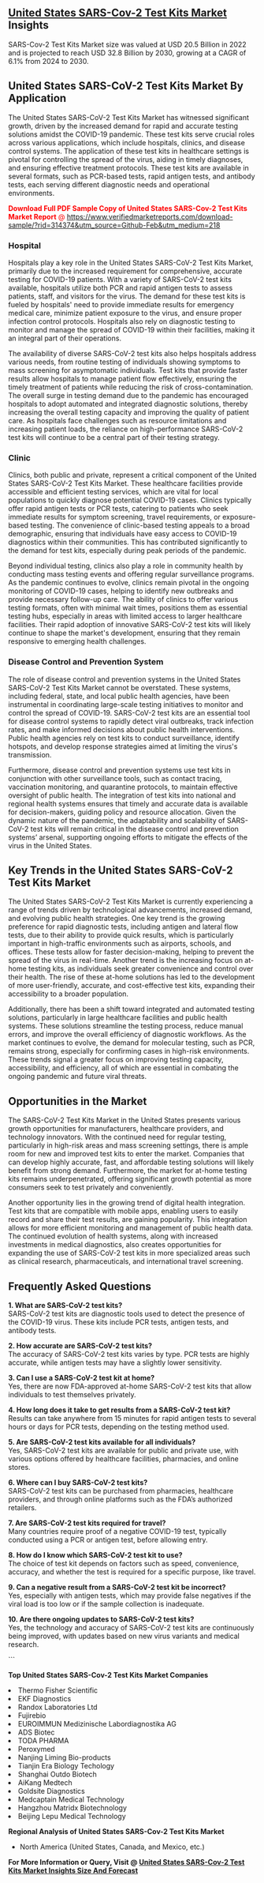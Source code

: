 <h2><a href="https://www.verifiedmarketreports.com/download-sample/?rid=314374&amp;utm_source=Github-Feb&amp;utm_medium=218" target="_blank">United States SARS-Cov-2 Test Kits Market</a> Insights</h2><p>SARS-Cov-2 Test Kits Market size was valued at USD 20.5 Billion in 2022 and is projected to reach USD 32.8 Billion by 2030, growing at a CAGR of 6.1% from 2024 to 2030.</p><p> <h2>United States SARS-CoV-2 Test Kits Market By Application</h2> <p>The United States SARS-CoV-2 Test Kits Market has witnessed significant growth, driven by the increased demand for rapid and accurate testing solutions amidst the COVID-19 pandemic. These test kits serve crucial roles across various applications, which include hospitals, clinics, and disease control systems. The application of these test kits in healthcare settings is pivotal for controlling the spread of the virus, aiding in timely diagnoses, and ensuring effective treatment protocols. These test kits are available in several formats, such as PCR-based tests, rapid antigen tests, and antibody tests, each serving different diagnostic needs and operational environments.</p> <p><p><span class=""><span style="color: #ff0000;"><strong>Download Full PDF Sample Copy of United States SARS-Cov-2 Test Kits Market Report</strong> @ </span><a href="https://www.verifiedmarketreports.com/download-sample/?rid=314374&amp;utm_source=Github-Feb&amp;utm_medium=218" target="_blank">https://www.verifiedmarketreports.com/download-sample/?rid=314374&amp;utm_source=Github-Feb&amp;utm_medium=218</a></span></p></p> <h3>Hospital</h3> <p>Hospitals play a key role in the United States SARS-CoV-2 Test Kits Market, primarily due to the increased requirement for comprehensive, accurate testing for COVID-19 patients. With a variety of SARS-CoV-2 test kits available, hospitals utilize both PCR and rapid antigen tests to assess patients, staff, and visitors for the virus. The demand for these test kits is fueled by hospitals' need to provide immediate results for emergency medical care, minimize patient exposure to the virus, and ensure proper infection control protocols. Hospitals also rely on diagnostic testing to monitor and manage the spread of COVID-19 within their facilities, making it an integral part of their operations.</p> <p>The availability of diverse SARS-CoV-2 test kits also helps hospitals address various needs, from routine testing of individuals showing symptoms to mass screening for asymptomatic individuals. Test kits that provide faster results allow hospitals to manage patient flow effectively, ensuring the timely treatment of patients while reducing the risk of cross-contamination. The overall surge in testing demand due to the pandemic has encouraged hospitals to adopt automated and integrated diagnostic solutions, thereby increasing the overall testing capacity and improving the quality of patient care. As hospitals face challenges such as resource limitations and increasing patient loads, the reliance on high-performance SARS-CoV-2 test kits will continue to be a central part of their testing strategy.</p> <h3>Clinic</h3> <p>Clinics, both public and private, represent a critical component of the United States SARS-CoV-2 Test Kits Market. These healthcare facilities provide accessible and efficient testing services, which are vital for local populations to quickly diagnose potential COVID-19 cases. Clinics typically offer rapid antigen tests or PCR tests, catering to patients who seek immediate results for symptom screening, travel requirements, or exposure-based testing. The convenience of clinic-based testing appeals to a broad demographic, ensuring that individuals have easy access to COVID-19 diagnostics within their communities. This has contributed significantly to the demand for test kits, especially during peak periods of the pandemic.</p> <p>Beyond individual testing, clinics also play a role in community health by conducting mass testing events and offering regular surveillance programs. As the pandemic continues to evolve, clinics remain pivotal in the ongoing monitoring of COVID-19 cases, helping to identify new outbreaks and provide necessary follow-up care. The ability of clinics to offer various testing formats, often with minimal wait times, positions them as essential testing hubs, especially in areas with limited access to larger healthcare facilities. Their rapid adoption of innovative SARS-CoV-2 test kits will likely continue to shape the market's development, ensuring that they remain responsive to emerging health challenges.</p> <h3>Disease Control and Prevention System</h3> <p>The role of disease control and prevention systems in the United States SARS-CoV-2 Test Kits Market cannot be overstated. These systems, including federal, state, and local public health agencies, have been instrumental in coordinating large-scale testing initiatives to monitor and control the spread of COVID-19. SARS-CoV-2 test kits are an essential tool for disease control systems to rapidly detect viral outbreaks, track infection rates, and make informed decisions about public health interventions. Public health agencies rely on test kits to conduct surveillance, identify hotspots, and develop response strategies aimed at limiting the virus's transmission.</p> <p>Furthermore, disease control and prevention systems use test kits in conjunction with other surveillance tools, such as contact tracing, vaccination monitoring, and quarantine protocols, to maintain effective oversight of public health. The integration of test kits into national and regional health systems ensures that timely and accurate data is available for decision-makers, guiding policy and resource allocation. Given the dynamic nature of the pandemic, the adaptability and scalability of SARS-CoV-2 test kits will remain critical in the disease control and prevention systems’ arsenal, supporting ongoing efforts to mitigate the effects of the virus in the United States.</p> <h2>Key Trends in the United States SARS-CoV-2 Test Kits Market</h2> <p>The United States SARS-CoV-2 Test Kits Market is currently experiencing a range of trends driven by technological advancements, increased demand, and evolving public health strategies. One key trend is the growing preference for rapid diagnostic tests, including antigen and lateral flow tests, due to their ability to provide quick results, which is particularly important in high-traffic environments such as airports, schools, and offices. These tests allow for faster decision-making, helping to prevent the spread of the virus in real-time. Another trend is the increasing focus on at-home testing kits, as individuals seek greater convenience and control over their health. The rise of these at-home solutions has led to the development of more user-friendly, accurate, and cost-effective test kits, expanding their accessibility to a broader population.</p> <p>Additionally, there has been a shift toward integrated and automated testing solutions, particularly in large healthcare facilities and public health systems. These solutions streamline the testing process, reduce manual errors, and improve the overall efficiency of diagnostic workflows. As the market continues to evolve, the demand for molecular testing, such as PCR, remains strong, especially for confirming cases in high-risk environments. These trends signal a greater focus on improving testing capacity, accessibility, and efficiency, all of which are essential in combating the ongoing pandemic and future viral threats.</p> <h2>Opportunities in the Market</h2> <p>The SARS-CoV-2 Test Kits Market in the United States presents various growth opportunities for manufacturers, healthcare providers, and technology innovators. With the continued need for regular testing, particularly in high-risk areas and mass screening settings, there is ample room for new and improved test kits to enter the market. Companies that can develop highly accurate, fast, and affordable testing solutions will likely benefit from strong demand. Furthermore, the market for at-home testing kits remains underpenetrated, offering significant growth potential as more consumers seek to test privately and conveniently.</p> <p>Another opportunity lies in the growing trend of digital health integration. Test kits that are compatible with mobile apps, enabling users to easily record and share their test results, are gaining popularity. This integration allows for more efficient monitoring and management of public health data. The continued evolution of health systems, along with increased investments in medical diagnostics, also creates opportunities for expanding the use of SARS-CoV-2 test kits in more specialized areas such as clinical research, pharmaceuticals, and international travel screening.</p> <h2>Frequently Asked Questions</h2> <p><strong>1. What are SARS-CoV-2 test kits?</strong><br> SARS-CoV-2 test kits are diagnostic tools used to detect the presence of the COVID-19 virus. These kits include PCR tests, antigen tests, and antibody tests.</p> <p><strong>2. How accurate are SARS-CoV-2 test kits?</strong><br> The accuracy of SARS-CoV-2 test kits varies by type. PCR tests are highly accurate, while antigen tests may have a slightly lower sensitivity.</p> <p><strong>3. Can I use a SARS-CoV-2 test kit at home?</strong><br> Yes, there are now FDA-approved at-home SARS-CoV-2 test kits that allow individuals to test themselves privately.</p> <p><strong>4. How long does it take to get results from a SARS-CoV-2 test kit?</strong><br> Results can take anywhere from 15 minutes for rapid antigen tests to several hours or days for PCR tests, depending on the testing method used.</p> <p><strong>5. Are SARS-CoV-2 test kits available for all individuals?</strong><br> Yes, SARS-CoV-2 test kits are available for public and private use, with various options offered by healthcare facilities, pharmacies, and online stores.</p> <p><strong>6. Where can I buy SARS-CoV-2 test kits?</strong><br> SARS-CoV-2 test kits can be purchased from pharmacies, healthcare providers, and through online platforms such as the FDA’s authorized retailers.</p> <p><strong>7. Are SARS-CoV-2 test kits required for travel?</strong><br> Many countries require proof of a negative COVID-19 test, typically conducted using a PCR or antigen test, before allowing entry.</p> <p><strong>8. How do I know which SARS-CoV-2 test kit to use?</strong><br> The choice of test kit depends on factors such as speed, convenience, accuracy, and whether the test is required for a specific purpose, like travel.</p> <p><strong>9. Can a negative result from a SARS-CoV-2 test kit be incorrect?</strong><br> Yes, especially with antigen tests, which may provide false negatives if the viral load is too low or if the sample collection is inadequate.</p> <p><strong>10. Are there ongoing updates to SARS-CoV-2 test kits?</strong><br> Yes, the technology and accuracy of SARS-CoV-2 test kits are continuously being improved, with updates based on new virus variants and medical research.</p> ```</p><p><strong>Top United States SARS-Cov-2 Test Kits Market Companies</strong></p><div data-test-id=""><p><li>Thermo Fisher Scientific</li><li> EKF Diagnostics</li><li> Randox Laboratories Ltd</li><li> Fujirebio</li><li> EUROIMMUN Medizinische Labordiagnostika AG</li><li> ADS Biotec</li><li> TODA PHARMA</li><li> Peroxymed</li><li> Nanjing Liming Bio-products</li><li> Tianjin Era Biology Techology</li><li> Shanghai Outdo Biotech</li><li> AiKang Medtech</li><li> Goldsite Diagnostics</li><li> Medcaptain Medical Technology</li><li> Hangzhou Matridx Biotechnology</li><li> Beijing Lepu Medical Technology</li></p><div><strong>Regional Analysis of&nbsp;United States SARS-Cov-2 Test Kits Market</strong></div><ul><li dir="ltr"><p dir="ltr">North America&nbsp;(United States, Canada, and Mexico, etc.)</p></li></ul><p><strong>For More Information or Query, Visit @&nbsp;</strong><strong><a href="https://www.verifiedmarketreports.com/product/sars-cov-2-test-kits-market/?utm_source=Github-Feb&amp;utm_medium=218" target="_blank">United States SARS-Cov-2 Test Kits Market Insights Size And Forecast</a></strong></p></div>
